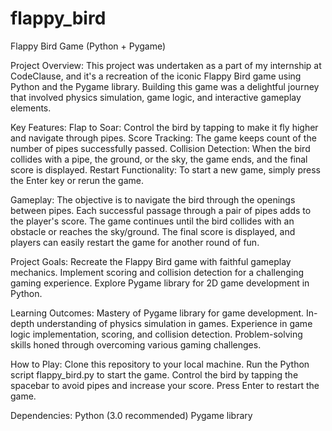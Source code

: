 # flappy_bird
Flappy Bird Game (Python + Pygame)

Project Overview:
This project was undertaken as a part of my internship at CodeClause, and it's a recreation of the iconic Flappy Bird game using Python and the Pygame library. Building this game was a delightful journey that involved physics simulation, game logic, and interactive gameplay elements.

Key Features:
Flap to Soar: Control the bird by tapping to make it fly higher and navigate through pipes.
Score Tracking: The game keeps count of the number of pipes successfully passed.
Collision Detection: When the bird collides with a pipe, the ground, or the sky, the game ends, and the final score is displayed.
Restart Functionality: To start a new game, simply press the Enter key or rerun the game.

Gameplay:
The objective is to navigate the bird through the openings between pipes.
Each successful passage through a pair of pipes adds to the player's score.
The game continues until the bird collides with an obstacle or reaches the sky/ground.
The final score is displayed, and players can easily restart the game for another round of fun.

Project Goals:
Recreate the Flappy Bird game with faithful gameplay mechanics.
Implement scoring and collision detection for a challenging gaming experience.
Explore Pygame library for 2D game development in Python.

Learning Outcomes:
Mastery of Pygame library for game development.
In-depth understanding of physics simulation in games.
Experience in game logic implementation, scoring, and collision detection.
Problem-solving skills honed through overcoming various gaming challenges.

How to Play:
Clone this repository to your local machine.
Run the Python script flappy_bird.py to start the game.
Control the bird by tapping the spacebar to avoid pipes and increase your score.
Press Enter to restart the game.

Dependencies:
Python (3.0 recommended)
Pygame library
